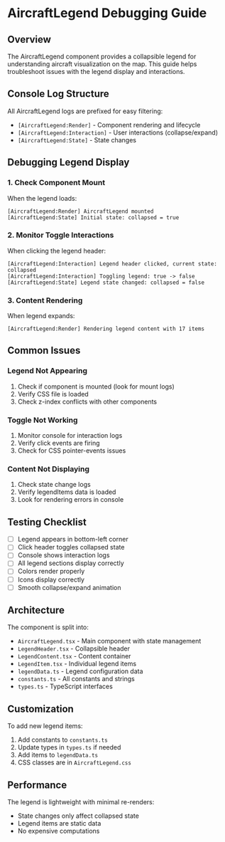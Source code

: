 # AircraftLegend Debugging Guide

## Overview
The AircraftLegend component provides a collapsible legend for understanding aircraft visualization on the map. This guide helps troubleshoot issues with the legend display and interactions.

## Console Log Structure

All AircraftLegend logs are prefixed for easy filtering:
- `[AircraftLegend:Render]` - Component rendering and lifecycle
- `[AircraftLegend:Interaction]` - User interactions (collapse/expand)
- `[AircraftLegend:State]` - State changes

## Debugging Legend Display

### 1. Check Component Mount
When the legend loads:
```
[AircraftLegend:Render] AircraftLegend mounted
[AircraftLegend:State] Initial state: collapsed = true
```

### 2. Monitor Toggle Interactions
When clicking the legend header:
```
[AircraftLegend:Interaction] Legend header clicked, current state: collapsed
[AircraftLegend:Interaction] Toggling legend: true -> false
[AircraftLegend:State] Legend state changed: collapsed = false
```

### 3. Content Rendering
When legend expands:
```
[AircraftLegend:Render] Rendering legend content with 17 items
```

## Common Issues

### Legend Not Appearing
1. Check if component is mounted (look for mount logs)
2. Verify CSS file is loaded
3. Check z-index conflicts with other components

### Toggle Not Working
1. Monitor console for interaction logs
2. Verify click events are firing
3. Check for CSS pointer-events issues

### Content Not Displaying
1. Check state change logs
2. Verify legendItems data is loaded
3. Look for rendering errors in console

## Testing Checklist

- [ ] Legend appears in bottom-left corner
- [ ] Click header toggles collapsed state
- [ ] Console shows interaction logs
- [ ] All legend sections display correctly
- [ ] Colors render properly
- [ ] Icons display correctly
- [ ] Smooth collapse/expand animation

## Architecture

The component is split into:
- `AircraftLegend.tsx` - Main component with state management
- `LegendHeader.tsx` - Collapsible header
- `LegendContent.tsx` - Content container
- `LegendItem.tsx` - Individual legend items
- `legendData.ts` - Legend configuration data
- `constants.ts` - All constants and strings
- `types.ts` - TypeScript interfaces

## Customization

To add new legend items:
1. Add constants to `constants.ts`
2. Update types in `types.ts` if needed
3. Add items to `legendData.ts`
4. CSS classes are in `AircraftLegend.css`

## Performance

The legend is lightweight with minimal re-renders:
- State changes only affect collapsed state
- Legend items are static data
- No expensive computations